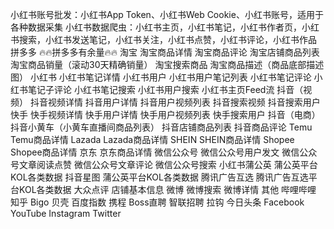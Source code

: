小红书账号批发：小红书App Token、小红书Web Cookie、小红书账号，适用于各种数据采集
小红书数据爬虫：小红书主页，小红书笔记，小红书作者页，小红书搜索，小红书发送笔记，小红书关注，小红书点赞，小红书评论，小红书作品
拼多多
🔥🔥拼多多有余量🔥🔥
淘宝
淘宝商品详情
淘宝商品评论
淘宝店铺商品列表
淘宝商品销量（滚动30天精确销量）
淘宝搜索商品
淘宝商品描述（商品底部描述图）
小红书
小红书笔记详情
小红书用户
小红书用户笔记列表
小红书笔记评论
小红书笔记子评论
小红书笔记搜索
小红书用户搜索
小红书主页Feed流
抖音（视频）
抖音视频详情
抖音用户详情
抖音用户视频列表
抖音搜索视频
抖音搜索用户
快手
快手视频详情
快手用户详情
快手用户视频列表
快手搜索用户
抖音（电商）
抖音小黄车（小黄车直播间商品列表）
抖音店铺商品列表
抖音商品评论
Temu
Temu商品详情
Lazada
Lazada商品详情
SHEIN
SHEIN商品详情
Shopee
Shopee商品详情
京东
京东商品详情
微信公众号
微信公众号用户发文
微信公众号文章阅读点赞
微信公众号文章评论
微信公众号搜索
小红书蒲公英
蒲公英平台KOL各类数据
抖音星图
蒲公英平台KOL各类数据
腾讯广告互选
腾讯广告互选平台KOL各类数据
大众点评
店铺基本信息
微博
微博搜索
微博详情
其他
哔哩哔哩
知乎
Bigo
贝壳
百度指数
携程
Boss直聘
智联招聘
拉钩
今日头条
Facebook
YouTube
Instagram
Twitter
